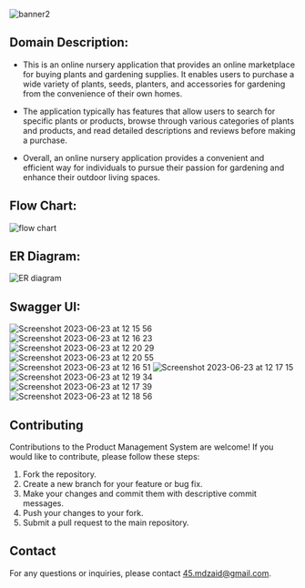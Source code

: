 ![banner2](https://github.com/Mdzaidsiddique/Blooming-Buds/assets/87862008/9b7bf0e6-f432-4afb-a0b6-590282a9d6bc)

## Domain Description:

- This is an online nursery application that provides an online marketplace for buying plants and gardening supplies. It enables users to purchase a wide variety of plants, seeds, planters, and accessories for gardening from the convenience of their own homes.

- The application typically has features that allow users to search for specific plants or products, browse through various categories of plants and products, and read detailed descriptions and reviews before making a purchase.

- Overall, an online nursery application provides a convenient and efficient way for individuals to pursue their passion for gardening and enhance their outdoor living spaces.

## Flow Chart:

![flow chart](https://github.com/Mdzaidsiddique/Blooming-Buds/assets/87862008/41e2e3ab-a330-4369-a3f9-e02cf36aa368)

## ER Diagram:

![ER diagram](https://github.com/Mdzaidsiddique/Blooming-Buds/assets/87862008/940447f4-5635-4528-8056-8003687f1558)

## Swagger UI:

![Screenshot 2023-06-23 at 12 15 56](https://github.com/Mdzaidsiddique/Blooming-Buds/assets/87862008/fe7756d9-4707-42f1-af69-bfb89c2dda01)
![Screenshot 2023-06-23 at 12 16 23](https://github.com/Mdzaidsiddique/Blooming-Buds/assets/87862008/73b899c2-4433-4220-bf43-97878e6e9d57)
![Screenshot 2023-06-23 at 12 20 29](https://github.com/Mdzaidsiddique/Blooming-Buds/assets/87862008/9c6bc362-ee15-4b26-86b2-e5a42072edb5)
![Screenshot 2023-06-23 at 12 20 55](https://github.com/Mdzaidsiddique/Blooming-Buds/assets/87862008/9785d8f7-0e56-4ec5-93a0-eb526a74affd)
![Screenshot 2023-06-23 at 12 16 51](https://github.com/Mdzaidsiddique/Blooming-Buds/assets/87862008/1d4a2277-e7de-41dd-bd05-874cc7e9fc4a)
![Screenshot 2023-06-23 at 12 17 15](https://github.com/Mdzaidsiddique/Blooming-Buds/assets/87862008/afcc7b28-9b36-4d42-b21a-209a4b855f9f)
![Screenshot 2023-06-23 at 12 19 34](https://github.com/Mdzaidsiddique/Blooming-Buds/assets/87862008/b83b93ff-ff73-4195-9d38-67778ae45aef)
![Screenshot 2023-06-23 at 12 17 39](https://github.com/Mdzaidsiddique/Blooming-Buds/assets/87862008/72f55fd6-058b-4b35-8584-87b1df75e899)
![Screenshot 2023-06-23 at 12 18 56](https://github.com/Mdzaidsiddique/Blooming-Buds/assets/87862008/233c9a74-4a25-4d6f-ae21-e287a0b98507)


## Contributing

Contributions to the Product Management System are welcome! If you would like to contribute, please follow these steps:

1. Fork the repository.
2. Create a new branch for your feature or bug fix.
3. Make your changes and commit them with descriptive commit messages.
4. Push your changes to your fork.
5. Submit a pull request to the main repository.

## Contact

For any questions or inquiries, please contact [45.mdzaid@gmail.com](45.mdzaid@gmail.com).
